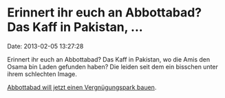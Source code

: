 Erinnert ihr euch an Abbottabad? Das Kaff in Pakistan, \...
===========================================================

Date: 2013-02-05 13:27:28

Erinnert ihr euch an Abbottabad? Das Kaff in Pakistan, wo die Amis den
Osama bin Laden gefunden haben? Die leiden seit dem ein bisschen unter
ihrem schlechten Image.

[Abbottabad will jetzt einen Vergnügungspark
bauen](http://www.guardian.co.uk/world/2013/feb/04/abbottabad-amusement-park-image-osama-bin-laden).
